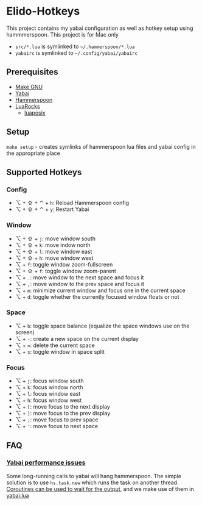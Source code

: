 # Elido-Hotkeys

This project contains my yabai configuration as well as hotkey setup using hammmerspoon. This project is for Mac only

- `src/*.lua` is symlinked to `~/.hammerspoon/*.lua`
- `yabairc` is symlinked to `~/.config/yabai/yabairc`

## Prerequisites

- [Make GNU](https://formulae.brew.sh/formula/make)
- [Yabai](https://github.com/koekeishiya/yabai)
- [Hammerspoon](https://github.com/Hammerspoon/hammerspoon)
- [LuaRocks](https://github.com/luarocks/luarocks/wiki/Installation-instructions-for-macOS)
    - [luaposix](https://github.com/luaposix/luaposix/)

## Setup

`make setup` - creates symlinks of hammerspoon lua files and yabai config in the appropriate place

## Supported Hotkeys

### Config
- ⌥ + ⇧ + ⌃ + `h`: Reload Hammerspoon config
- ⌥ + ⇧ + ⌃ + `y`: Restart Yabai

### Window
- ⌥ + ⇧ + `j`: move window south
- ⌥ + ⇧ + `k`: move indow north
- ⌥ + ⇧ + `l`: move window east
- ⌥ + ⇧ + `h`: move window west
- ⌥ + `f`: toggle window zoom-fullscreen
- ⌥ + ⇧ + `f`: toggle window zoom-parent
- ⌥ + `.`: move window to the next space and focus it
- ⌥ + `,`: move window to the prev space and focus it
- ⌥ + `m`: minimize current window and focus one in the current space
- ⌥ + `d`: toggle whether the currently focused window floats or not

### Space
- ⌥ + `b`: toggle space balance (equalize the space windows use on the screen)
- ⌥ + `-`: create a new space on the current display
- ⌥ + `=`: delete the current space
- ⌥ + `s`: toggle window in space split

### Focus
- ⌥ + `j`: focus window south
- ⌥ + `k`: focus window north
- ⌥ + `l`: focus window east
- ⌥ + `h`: focus window west
- ⌥ + `[`: move focus to the next display
- ⌥ + `]`: move focus to the prev display
- ⌥ + `;`: move focus to prev space
- ⌥ + `'`: move focus to next space


## FAQ

### [Yabai performance issues](https://github.com/koekeishiya/yabai/issues/502#issuecomment-633353477)

Some long-running calls to yabai will hang hammerspoon. The simple solution is to use `hs.task.new` which runs the task on another thread. [Coroutines can be used to wait for the output](https://github.com/koekeishiya/yabai/issues/502#issuecomment-633378939), and we make use of them in [yabai.lua](src/yabai.lua)